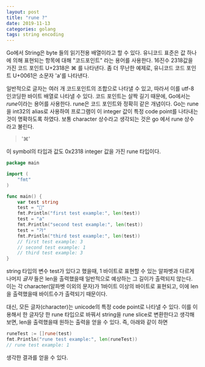 ```yaml
---
layout: post
title: "rune ?"
date: 2019-11-13
categories: golang
tags: string encoding
---
```


Go에서 String은 byte 들의 읽기전용 배열이라고 할 수 있다. 유니코드 표준은 값 하나에 의해 표현되는 항목에 대해 "코드포인트" 라는 용어를 사용한다. 16진수 2318값을 가진 코드 포인트 U+2318은 ⌘ 를 나타낸다. 좀 더 무난한 예제로, 유니코드 코드 포인트 U+0061은 소문자 'a'를 나타낸다.

일반적으로 글자는 여러 개 코드포인트의 조합으로 나타낼 수 있고, 따라서 이를 utf-8 인코딩한 바이트 배열로 나타낼 수 있다. 코드 포인트는 살짝 길기 때문에, Go에서는 *rune*이라는 용어를 사용한다. rune은 코드 포인트와 정확히 같은 개념이다. Go는 rune을 int32의 alias로 사용하여 프로그램이 이 integer 값이 특정 code point를 나타내는것이 명확하도록 하였다. 보통 character 상수라고 생각되는 것은 go 에서 rune 상수라고 불린다. 

> '⌘'

이 symbol의 타입과 값도 0x2318 integer 값을 가진 rune 타입이다.

~~~go
package main

import (
	"fmt"
)

func main() {
	var test string
	test = ""
	fmt.Println("first test example:", len(test))
	test = "a"
	fmt.Println("second test example:", len(test))
	test = "가"
	fmt.Println("third test example:", len(test))
	// first test example: 3
	// second test example: 1
	// third test example: 3
}
~~~
string 타입의 변수 test가 있다고 했을때, 1 바이트로 표현할 수 있는 알파벳과 다르게 나머지 *글자* 들은 len을 출력했을때 
일반적으로 예상하는 그 길이가 출력되지 않는다. 이는 각 character(알파벳 이외의 문자)가 1바이트 이상의 바이트로 표현되고, 이에 len을 출력했을때 바이트수가 출력되기 때문이다.

대신, 모든 글자(character)는 unicode의 특정 code point로 나타낼 수 있다. 이를 이용해서 한 글자당 한 rune 타입으로 바꿔서 string을 rune slice로 변환한다고 생각해보면, len을 출력했을때 원하는 출력을 얻을 수 있다. 즉, 아래와 같이 하면

~~~go
runeTest := []rune(test)
fmt.Println("rune test example:", len(runeTest))
// rune test example: 1
~~~

생각한 결과를 얻을 수 있다.
